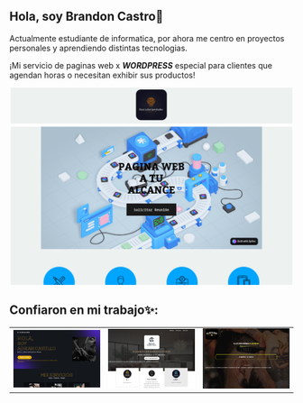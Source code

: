 ## Hola, soy Brandon Castro👋
Actualmente estudiante de informatica, por ahora me centro en proyectos personales y aprendiendo distintas tecnologias.  

¡Mi servicio de paginas web x ***WORDPRESS*** especial para clientes que agendan horas o necesitan exhibir sus productos!
<a href="https://buscadoriaestudio.com/">
<p align="center">
<img src="https://github.com/BranCG/BranCG/blob/main/webprint.png?raw=true" alt="Texto alternativo" width="500" height="350">
</p>
</a>

## Confiaron en mi trabajo✨:

<table style="width:100%">
<tr>
<td>
<a href="https://adriancastillo.buscadoriaestudio.com/">
<img src="https://github.com/BranCG/BranCG/blob/main/dsdasdasdasdsdas.png?raw=true">
</a>
</td>
<td>
<a href="https://alejandroconfecciones.buscadoriaestudio.com/">
<img src="https://github.com/BranCG/BranCG/blob/main/DASDAADS.png?raw=true">
</a>
</td>
<td>
<a href="https://blackboxbarbershop.buscadoriaestudio.com">
<img src="https://github.com/BranCG/BranCG/blob/main/fdfdfsdfdfs.png?raw=true">
</a>
</td>
</table>
<!--
**BranCG/BranCG** is a ✨ _special_ ✨ repository because its `README.md` (this file) appears on your GitHub profile.

Here are some ideas to get you started:

- 🔭 I’m currently working on ...
- 🌱 I’m currently learning ...
- 👯 I’m looking to collaborate on ...
- 🤔 I’m looking for help with ...
- 💬 Ask me about ...
- 📫 How to reach me: ...
- 😄 Pronouns: ...
- ⚡ Fun fact: ...
-->
